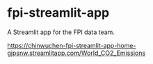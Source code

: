 # fpi-streamlit-app

A Streamlit app for the FPI data team.

https://chinwuchen-fpi-streamlit-app-home-gjpsnw.streamlitapp.com/World_CO2_Emissions
